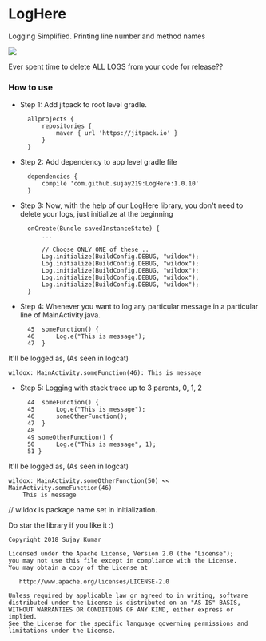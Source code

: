 # LogHere

Logging Simplified. Printing line number and method names

[![](https://jitpack.io/v/sujay219/Logger.svg)](https://jitpack.io/#sujay219/Logger)

Ever spent time to delete ALL LOGS from your code for release??

### How to use

- Step 1: Add jitpack to root level gradle.

        allprojects {
            repositories {
                maven { url 'https://jitpack.io' }
            }
        }
    
- Step 2: Add dependency to app level gradle file

        dependencies {
            compile 'com.github.sujay219:LogHere:1.0.10'
        }
    
- Step 3: Now, with the help of our LogHere library, you don't need to delete your logs, just initialize at the beginning

        onCreate(Bundle savedInstanceState) {
            ...
            
            // Choose ONLY ONE of these ..
            Log.initialize(BuildConfig.DEBUG, "wildox");
            Log.initialize(BuildConfig.DEBUG, "wildox");
            Log.initialize(BuildConfig.DEBUG, "wildox");
            Log.initialize(BuildConfig.DEBUG, "wildox");
            Log.initialize(BuildConfig.DEBUG, "wildox");
        }
    
- Step 4: Whenever you want to log any particular message in a particular line of MainActivity.java.
        
        45  someFunction() {
        46      Log.e("This is message");
        47  }


It'll be logged as, (As seen in logcat)

    wildox: MainActivity.someFunction(46): This is message
    
- Step 5: Logging with stack trace up to 3 parents, 0, 1, 2
        
        44  someFunction() {
        45      Log.e("This is message");
        46      someOtherFunction();
        47  }
        48
        49 someOtherFunction() {
        50      Log.e("This is message", 1);
        51 }

It'll be logged as, (As seen in logcat)

    wildox: MainActivity.someOtherFunction(50) << MainActivity.someFunction(46)
        This is message
    
// wildox is package name set in initialization.

Do star the library if you like it :)

    Copyright 2018 Sujay Kumar

    Licensed under the Apache License, Version 2.0 (the "License");
    you may not use this file except in compliance with the License.
    You may obtain a copy of the License at

       http://www.apache.org/licenses/LICENSE-2.0

    Unless required by applicable law or agreed to in writing, software
    distributed under the License is distributed on an "AS IS" BASIS,
    WITHOUT WARRANTIES OR CONDITIONS OF ANY KIND, either express or implied.
    See the License for the specific language governing permissions and
    limitations under the License.
